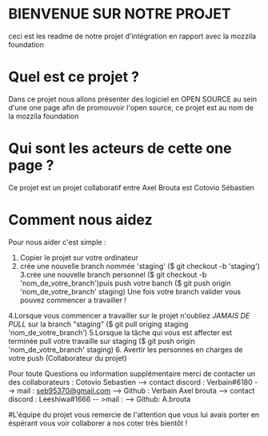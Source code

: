 # BIENVENUE SUR NOTRE PROJET 

ceci est les readme de notre projet d'intégration en rapport avec la mozzila foundation

# Quel est ce projet ?

Dans ce projet nous allons présenter des logiciel en OPEN SOURCE au sein d'une one page afin de promouvoir l'open source, ce projet est au nom de la mozzila foundation

# Qui sont les acteurs de cette one page ?

Ce projet est un projet collaboratif entre Axel Brouta est Cotovio Sébastien

# Comment nous aidez 

Pour nous aider c'est simple :

1. Copier le projet sur votre ordinateur
2. crée une nouvelle branch nommée 'staging' ($ git checkout -b 'staging')
3.crée une nouvelle branch personnel ($ git checkout -b 'nom_de_votre_branch')puis push votre banch 
($ git push origin 'nom_de_votre_branch' staging)
Une fois votre branch valider vous pouvez commencer a travailler ! 

4.Lorsque vous commencer a travailler sur le projet n'oubliez *JAMAIS DE PULL* sur la branch "staging" 
($ git pull origing staging 'nom_de_votre_branch')
5.Lorsque la tâche qui vous est affecter est terminée pull votre travaille sur staging
($ git push origin 'nom_de_votre_branch' staging)
6. Avertir les personnes en charges de votre push (Collaborateur du projet)

Pour toute Questions ou information supplémentaire merci de contacter un des collaborateurs :
Cotovio Sebastien --> contact discord : Verbain#6180
                  --> mail : seb95370@gmail.com
                  --> Github : Verbain
Axel brouta       --> contact discord : Leeshiwa#1666
                  -- >mail : 
                  --> Github: A.brouta
                  
#L'équipe du projet vous remercie de l'attention que vous lui avais porter en éspérant vous voir collaborer a nos coter très bientôt ! 
